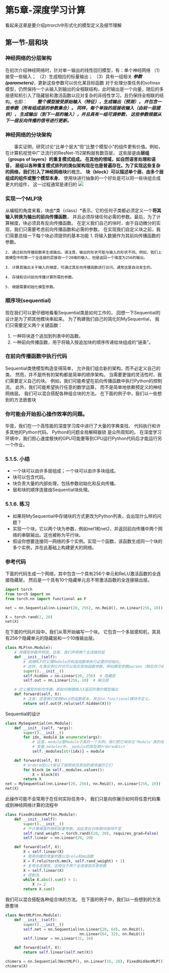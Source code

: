 # 第5章-深度学习计算
看起来这章是要介绍ptrorch中形式化的模型定义及细节理解
## 第一节-层和块
### 神经网络的分层架构
在初次介绍神经网络时，针对单一输出的线性回归模型，有：单个神经网络 
（1）接受一些输入； 
（2）生成相应的标量输出； 
（3）具有一组相关 ***参数(parameters)***，更新这些参数可以优化某目标函数
对于处理分类任务的sofmax模型，仍然保持一个从输入到输出的全相联结构，此时输出是一个向量，随后的多层感知机引入了隐藏层和激活函数以应对复杂的非线性学习，且仍保持全相联的结构。也即：
&emsp;&emsp;***整个模型接受原始输入（特征），生成输出（预测）， 并包含一些参数（所有组成层的参数集合）。 同样，每个单独的层接收输入（由前一层提供）， 生成输出（到下一层的输入），并且具有一组可调参数， 这些参数根据从下一层反向传播的信号进行更新。***

### 神经网络的分块架构
&emsp;&emsp;事实证明，研究讨论“比单个层大”但“比整个模型小”的组件更有价值。例如，在计算机视觉中广泛流行的ResNet-152架构就有数百层， 这些层是由**层组（groups of layers）**的重复模式组成。 在其他的领域，如自然语言处理和语音， **层组以各种重复模式排列**的类似架构现在也是普遍存在。为了实现这些复杂的网络，我们引入了**神经网络块**的概念。 **块（block）可以描述单个层、由多个层组成的组件或整个模型本身**。 使用块进行抽象的一个好处是可以将一些块组合成更大的组件， 这一过程通常是递归的
![](https://zh-v2.d2l.ai/_images/blocks.svg)

### 实现一个MLP块
从编程的角度来看，块由*类（class）*表示。它的任何子类都必须定义一个**将其输入转换为输出的前向传播函数**， 并且必须存储任何必需的参数。最后，为了计算梯度，块必须具有反向传播函数。 在定义我们自己的块时，由于自动微分的实现，我们只需要考虑前向传播函数和必需的参数。
在实现我们自定义块之前，我们简要总结一下每个块必须提供的基本功能
    1. 将输入数据作为其前向传播函数的参数。

    2. 通过前向传播函数来生成输出。请注意，输出的形状可能与输入的形状不同。例如，我们上面模型中的第一个全连接的层接收一个20维的输入，但是返回一个维度为256的输出。

    3. 计算其输出关于输入的梯度，可通过其反向传播函数进行访问。通常这是自动发生的。

    4. 存储和访问前向传播计算所需的参数。

    5. 根据需要初始化模型参数。
### 顺序块(sequential)
现在我们可以更仔细地看看Sequential类是如何工作的， 回想一下Sequential的设计是为了把其他模块串起来。 为了构建我们自己的简化的MySequential， 我们只需要定义两个关键函数：
1. 一种将块逐个追加到列表中的函数。
2. 一种前向传播函数，用于将输入按追加块的顺序传递给块组成的“链条”。

### 在前向传播函数中执行代码
Sequential类使模型构造变得简单， 允许我们组合新的架构，而不必定义自己的类。 然而，并不是所有的架构都是简单的顺序架构。 当需要更强的灵活性时，我们需要定义自己的块。 例如，我们可能希望在前向传播函数中执行Python的控制流。 此外，我们可能希望执行任意的数学运算， 而不是简单地依赖预定义的神经网络层。
我们可以混合搭配各种组合块的方法。 在下面的例子中，我们以一些想到的方法嵌套块

### 你可能会开始担心操作效率的问题。
 毕竟，我们在一个高性能的深度学习库中进行了大量的字典查找、 代码执行和许多其他的Python代码。 Python的问题全局解释器锁 是众所周知的。 在深度学习环境中，我们担心速度极快的GPU可能要等到CPU运行Python代码后才能运行另一个作业。

### 5.1.5. 小结
* 一个块可以由许多层组成；一个块可以由许多块组成。
* 块可以包含代码。
* 块负责大量的内部处理，包括参数初始化和反向传播。
* 层和块的顺序连接由Sequential块处理。

### 5.1.6. 练习
* 如果将MySequential中存储块的方式更改为Python列表，会出现什么样的问题？
* 实现一个块，它以两个块为参数，例如net1和net2，并返回前向传播中两个网络的串联输出。这也被称为平行块。
* 假设你想要连接同一网络的多个实例。实现一个函数，该函数生成同一个块的多个实例，并在此基础上构建更大的网络。


### 参考代码
下面的代码生成一个网络，其中包含一个具有256个单元和ReLU激活函数的全连接隐藏层， 然后是一个具有10个隐藏单元且不带激活函数的全连接输出层。
```py
import torch
from torch import nn
from torch.nn import functional as F

net = nn.Sequential(nn.Linear(20, 256), nn.ReLU(), nn.Linear(256, 10))

X = torch.rand(2, 20)
net(X)
```
在下面的代码片段中，我们从零开始编写一个块。 它包含一个多层感知机，其具有256个隐藏单元的隐藏层和一个10维输出层。
```py
class MLP(nn.Module):
    # 用模型参数声明层。这里，我们声明两个全连接的层
    def __init__(self):
        # 调用MLP的父类Module的构造函数来执行必要的初始化。
        # 这样，在类实例化时也可以指定其他函数参数，例如模型参数params（稍后将介绍）
        super().__init__()
        self.hidden = nn.Linear(20, 256)  # 隐藏层
        self.out = nn.Linear(256, 10)  # 输出层

    # 定义模型的前向传播，即如何根据输入X返回所需的模型输出
    def forward(self, X):
        # 注意，这里我们使用ReLU的函数版本，其在nn.functional模块中定义。
        return self.out(F.relu(self.hidden(X)))
```
Sequential的设计
```py
class MySequential(nn.Module):
    def __init__(self, *args):
        super().__init__()
        for idx, module in enumerate(args):
            # 这里，module是Module子类的一个实例。我们把它保存在'Module'类的成员
            # 变量_modules中。_module的类型是OrderedDict
            self._modules[str(idx)] = module

    def forward(self, X):
        # OrderedDict保证了按照成员添加的顺序遍历它们
        for block in self._modules.values():
            X = block(X)
        return X
net = MySequential(nn.Linear(20, 256), nn.ReLU(), nn.Linear(256, 10))
net(X)
```
此操作可能不会常用于在任何实际任务中， 我们只是向你展示如何将任意代码集成到神经网络计算的流程中
```py
class FixedHiddenMLP(nn.Module):
    def __init__(self):
        super().__init__()
        # 不计算梯度的随机权重参数。因此其在训练期间保持不变
        self.rand_weight = torch.rand((20, 20), requires_grad=False)
        self.linear = nn.Linear(20, 20)

    def forward(self, X):
        X = self.linear(X)
        # 使用创建的常量参数以及relu和mm函数
        X = F.relu(torch.mm(X, self.rand_weight) + 1)
        # 复用全连接层。这相当于两个全连接层共享参数
        X = self.linear(X)
        # 控制流
        while X.abs().sum() > 1:
            X /= 2
        return X.sum()

```
我们可以混合搭配各种组合块的方法。 在下面的例子中，我们以一些想到的方法嵌套块
```py
class NestMLP(nn.Module):
    def __init__(self):
        super().__init__()
        self.net = nn.Sequential(nn.Linear(20, 64), nn.ReLU(),
                                 nn.Linear(64, 32), nn.ReLU())
        self.linear = nn.Linear(32, 16)

    def forward(self, X):
        return self.linear(self.net(X))

chimera = nn.Sequential(NestMLP(), nn.Linear(16, 20), FixedHiddenMLP())
chimera(X)
```